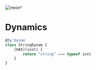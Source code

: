 ![neon^](https://placehold.it/120/c2ff23/ff23c2?text=neon^)

Dynamics
===

```js
@ty`Dynam`
class StringDynam {
    [HAS](inst) {
        return "string" === typeof inst
    }
}
```
